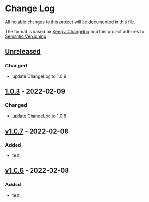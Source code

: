 # Change Log

All notable changes to this project will be documented in this file.

The format is based on [Keep a Changelog](http://keepachangelog.com/)
and this project adheres to [Semantic Versioning](http://semver.org/).

## [Unreleased][]

### Changed

- update ChangeLog to 1.0.9

## [1.0.8][] - 2022-02-09

### Changed

- update ChangeLog to 1.0.8

## [v1.0.7]() - 2022-02-08

### Added

- test

## [v1.0.6]() - 2022-02-08

### Added

- test

<!-- 链接 -->

[unreleased]: https://github.com/MrSeaWave/np-pub-test/compare/v1.0.8...HEAD
[1.0.7]: https://github.com/MrSeaWave/np-pub-test/compare/v1.0.6...v1.0.7
[1.0.6]: https://github.com/MrSeaWave/np-pub-test/tree/v1.0.6
[1.0.8]: https://github.com/MrSeaWave/np-pub-test/tree/v1.0.8

